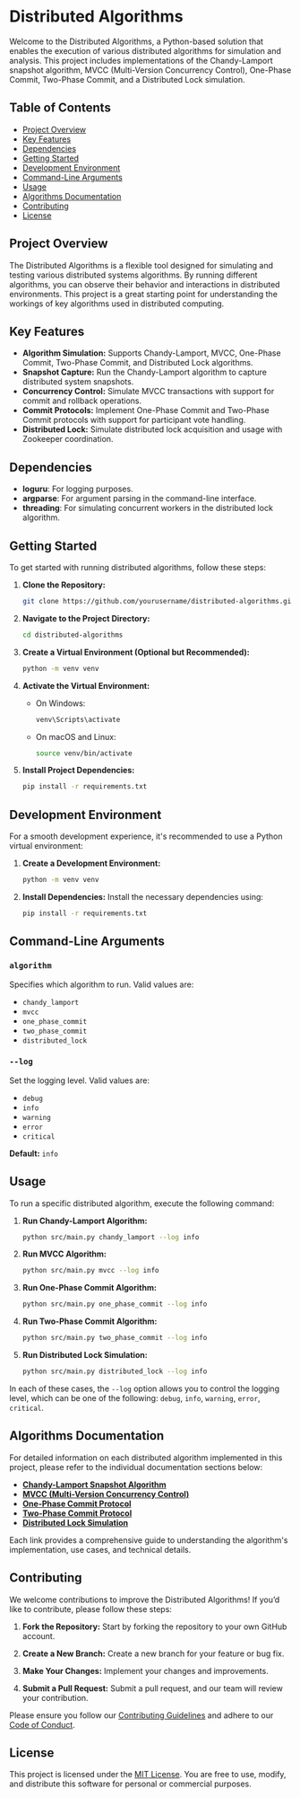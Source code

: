 # Distributed Algorithms

Welcome to the Distributed Algorithms, a Python-based solution that enables the execution of various distributed algorithms for simulation and analysis. This project includes implementations of the Chandy-Lamport snapshot algorithm, MVCC (Multi-Version Concurrency Control), One-Phase Commit, Two-Phase Commit, and a Distributed Lock simulation.

## Table of Contents

- [Project Overview](#project-overview)
- [Key Features](#key-features)
- [Dependencies](#dependencies)
- [Getting Started](#getting-started)
- [Development Environment](#development-environment)
- [Command-Line Arguments](#command-line-arguments)
- [Usage](#usage)
- [Algorithms Documentation](#algorithms-documentation)
- [Contributing](#contributing)
- [License](#license)

## Project Overview

The Distributed Algorithms is a flexible tool designed for simulating and testing various distributed systems algorithms. By running different algorithms, you can observe their behavior and interactions in distributed environments. This project is a great starting point for understanding the workings of key algorithms used in distributed computing.

## Key Features

- **Algorithm Simulation:** Supports Chandy-Lamport, MVCC, One-Phase Commit, Two-Phase Commit, and Distributed Lock algorithms.
- **Snapshot Capture:** Run the Chandy-Lamport algorithm to capture distributed system snapshots.
- **Concurrency Control:** Simulate MVCC transactions with support for commit and rollback operations.
- **Commit Protocols:** Implement One-Phase Commit and Two-Phase Commit protocols with support for participant vote handling.
- **Distributed Lock:** Simulate distributed lock acquisition and usage with Zookeeper coordination.

## Dependencies

- **loguru**: For logging purposes.
- **argparse**: For argument parsing in the command-line interface.
- **threading**: For simulating concurrent workers in the distributed lock algorithm.

## Getting Started

To get started with running distributed algorithms, follow these steps:

1. **Clone the Repository:**
   ```bash
   git clone https://github.com/yourusername/distributed-algorithms.git
   ```

2. **Navigate to the Project Directory:**
   ```bash
   cd distributed-algorithms
   ```

3. **Create a Virtual Environment (Optional but Recommended):**
   ```bash
   python -m venv venv
   ```

4. **Activate the Virtual Environment:**
   - On Windows:
     ```bash
     venv\Scripts\activate
     ```
   - On macOS and Linux:
     ```bash
     source venv/bin/activate
     ```

5. **Install Project Dependencies:**
   ```bash
   pip install -r requirements.txt
   ```

## Development Environment

For a smooth development experience, it's recommended to use a Python virtual environment:

1. **Create a Development Environment:**
   ```bash
   python -m venv venv
   ```

2. **Install Dependencies:**
   Install the necessary dependencies using:

   ```bash
   pip install -r requirements.txt
   ```

## Command-Line Arguments

### `algorithm`
Specifies which algorithm to run. Valid values are:

- `chandy_lamport`
- `mvcc`
- `one_phase_commit`
- `two_phase_commit`
- `distributed_lock`

### `--log`
Set the logging level. Valid values are:

- `debug`
- `info`
- `warning`
- `error`
- `critical`

**Default:** `info`

## Usage

To run a specific distributed algorithm, execute the following command:

1. **Run Chandy-Lamport Algorithm:**
   ```bash
   python src/main.py chandy_lamport --log info
   ```

2. **Run MVCC Algorithm:**
   ```bash
   python src/main.py mvcc --log info
   ```

3. **Run One-Phase Commit Algorithm:**
   ```bash
   python src/main.py one_phase_commit --log info
   ```

4. **Run Two-Phase Commit Algorithm:**
   ```bash
   python src/main.py two_phase_commit --log info
   ```

5. **Run Distributed Lock Simulation:**
   ```bash
   python src/main.py distributed_lock --log info
   ```

In each of these cases, the `--log` option allows you to control the logging level, which can be one of the following: `debug`, `info`, `warning`, `error`, `critical`.

## Algorithms Documentation

For detailed information on each distributed algorithm implemented in this project, please refer to the individual documentation sections below:

- **[Chandy-Lamport Snapshot Algorithm](src/docs/chandy-lamport.md)**
- **[MVCC (Multi-Version Concurrency Control)](src/docs/mvcc.md)**
- **[One-Phase Commit Protocol](src/docs/one-phase-commit.md)**
- **[Two-Phase Commit Protocol](src/docs/two-phase-commit.md)**
- **[Distributed Lock Simulation](src/docs/distributed-lock.md)**

Each link provides a comprehensive guide to understanding the algorithm's implementation, use cases, and technical details.

## Contributing

We welcome contributions to improve the Distributed Algorithms! If you’d like to contribute, please follow these steps:

1. **Fork the Repository:** Start by forking the repository to your own GitHub account.

2. **Create a New Branch:** Create a new branch for your feature or bug fix.

3. **Make Your Changes:** Implement your changes and improvements.

4. **Submit a Pull Request:** Submit a pull request, and our team will review your contribution.

Please ensure you follow our [Contributing Guidelines](CONTRIBUTING.md) and adhere to our [Code of Conduct](CODE_OF_CONDUCT.md).

## License

This project is licensed under the [MIT License](LICENSE). You are free to use, modify, and distribute this software for personal or commercial purposes.
